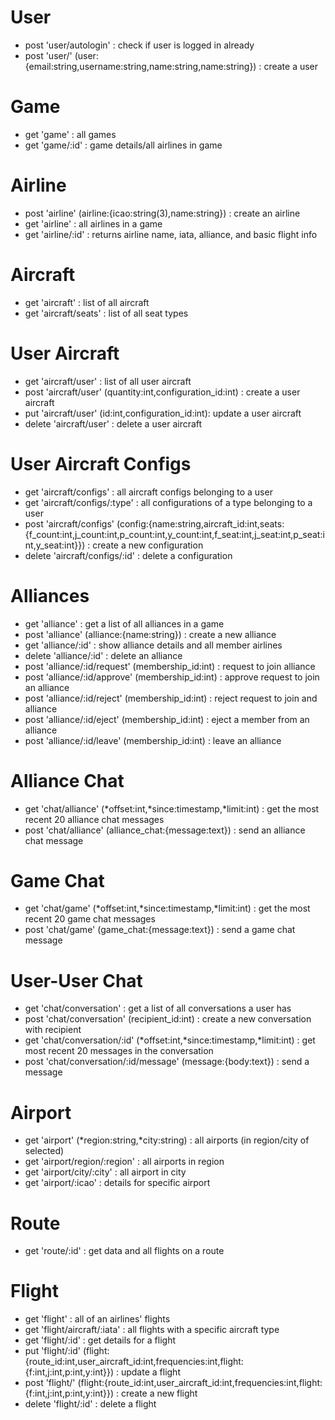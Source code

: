 # User
* post 'user/autologin' : check if user is logged in already
* post 'user/' (user:{email:string,username:string,name:string,name:string}) : create a user

# Game
* get 'game' : all games
* get 'game/:id' : game details/all airlines in game

# Airline
* post 'airline' (airline:{icao:string(3),name:string}) : create an airline
* get 'airline' : all airlines in a game
* get 'airline/:id' : returns airline name, iata, alliance, and basic flight info

# Aircraft
* get 'aircraft' : list of all aircraft
* get 'aircraft/seats' : list of all seat types

# User Aircraft
* get 'aircraft/user' : list of all user aircraft
* post 'aircraft/user' (quantity:int,configuration_id:int) : create a user aircraft
* put 'aircraft/user' (id:int,configuration_id:int): update a user aircraft
* delete 'aircraft/user' : delete a user aircraft

# User Aircraft Configs
* get 'aircraft/configs' : all aircraft configs belonging to a user
* get 'aircraft/configs/:type' : all configurations of a type belonging to a user
* post 'aircraft/configs' (config:{name:string,aircraft_id:int,seats:{f_count:int,j_count:int,p_count:int,y_count:int,f_seat:int,j_seat:int,p_seat:int,y_seat:int}}) : create a new configuration
* delete 'aircraft/configs/:id' : delete a configuration

# Alliances
* get 'alliance' : get a list of all alliances in a game
* post 'alliance' (alliance:{name:string}) : create a new alliance
* get 'alliance/:id' : show alliance details and all member airlines
* delete 'alliance/:id' : delete an alliance
* post 'alliance/:id/request' (membership_id:int) : request to join alliance
* post 'alliance/:id/approve' (membership_id:int) : approve request to join an alliance
* post 'alliance/:id/reject' (membership_id:int) : reject request to join and alliance
* post 'alliance/:id/eject' (membership_id:int) : eject a member from an alliance
* post 'alliance/:id/leave' (membership_id:int) : leave an alliance

# Alliance Chat
* get 'chat/alliance' (*offset:int,*since:timestamp,*limit:int) : get the most recent 20 alliance chat messages
* post 'chat/alliance' (alliance_chat:{message:text}) : send an alliance chat message

# Game Chat
* get 'chat/game' (*offset:int,*since:timestamp,*limit:int) : get the most recent 20 game chat messages
* post 'chat/game' (game_chat:{message:text}) : send a game chat message

# User-User Chat
* get 'chat/conversation' : get a list of all conversations a user has
* post 'chat/conversation' (recipient_id:int) : create a new conversation with recipient
* get 'chat/conversation/:id' (*offset:int,*since:timestamp,*limit:int) : get most recent 20 messages in the conversation
* post 'chat/conversation/:id/message' (message:{body:text}) : send a message

# Airport
* get 'airport' (*region:string,*city:string) : all airports (in region/city of selected)
* get 'airport/region/:region' : all airports in region
* get 'airport/city/:city' : all airport in city
* get 'airport/:icao' : details for specific airport

# Route
* get 'route/:id' : get data and all flights on a route

# Flight
* get 'flight' : all of an airlines' flights
* get 'flight/aircraft/:iata' : all flights with a specific aircraft type
* get 'flight/:id' : get details for a flight
* put 'flight/:id' (flight:{route_id:int,user_aircraft_id:int,frequencies:int,flight:{f:int,j:int,p:int,y:int}}) : update a flight
* post 'flight/' (flight:{route_id:int,user_aircraft_id:int,frequencies:int,flight:{f:int,j:int,p:int,y:int}}) : create a new flight
* delete 'flight/:id' : delete a flight
